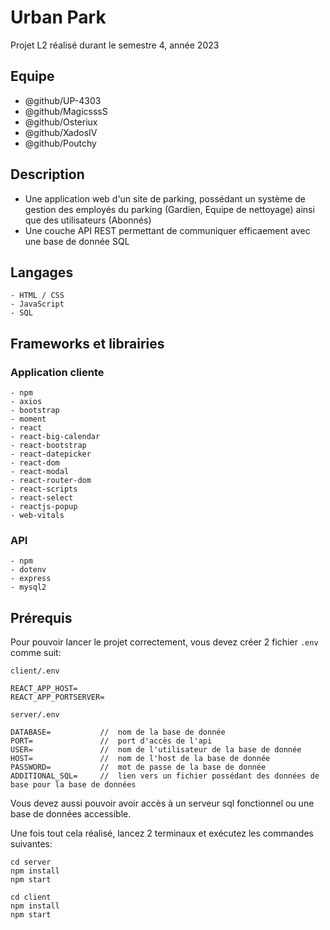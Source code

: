 # Urban Park

Projet L2 réalisé durant le semestre 4, année 2023

## Equipe
- @github/UP-4303
- @github/MagicsssS
- @github/Osteriux
- @github/XadosIV
- @github/Poutchy

## Description

- Une application web d'un site de parking, possédant un système de gestion des employés du parking (Gardien, Equipe de nettoyage) ainsi que des utilisateurs (Abonnés)
- Une couche API REST permettant de communiquer efficaement avec une base de donnée SQL

## Langages

```
- HTML / CSS
- JavaScript
- SQL
```


## Frameworks et librairies

### Application cliente

```
- npm
- axios
- bootstrap
- moment
- react
- react-big-calendar
- react-bootstrap
- react-datepicker
- react-dom
- react-modal
- react-router-dom
- react-scripts
- react-select
- reactjs-popup
- web-vitals
```

### API

```
- npm
- dotenv
- express
- mysql2
```

## Prérequis

Pour pouvoir lancer le projet correctement, vous devez créer 2 fichier ```.env``` comme suit:

```client/.env```
```
REACT_APP_HOST=
REACT_APP_PORTSERVER=
```

```server/.env```
```
DATABASE=			//	nom de la base de donnée
PORT=				//	port d'accès de l'api
USER=				//	nom de l'utilisateur de la base de donnée
HOST=				//	nom de l'host de la base de donnée
PASSWORD=			//	mot de passe de la base de donnée
ADDITIONAL_SQL=		//	lien vers un fichier possédant des données de base pour la base de données
```

Vous devez aussi pouvoir avoir accès à un serveur sql fonctionnel ou une base de données accessible.

Une fois tout cela réalisé, lancez 2 terminaux et exécutez les commandes suivantes:

```
cd server
npm install
npm start
```

```
cd client
npm install
npm start
```
